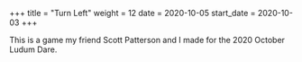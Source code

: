 +++
title = "Turn Left"
weight = 12
date = 2020-10-05
start_date = 2020-10-03
+++

This is a game my friend Scott Patterson and I made for the 2020 October Ludum Dare.